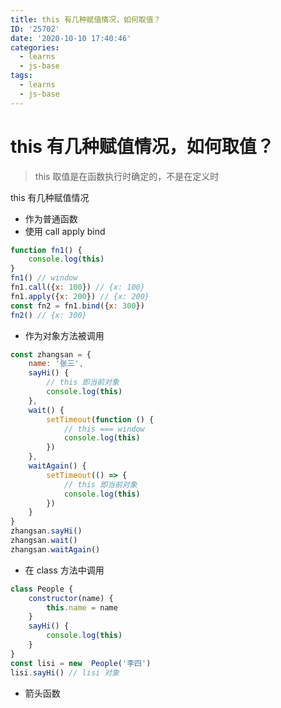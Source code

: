 ```yaml
---
title: this 有几种赋值情况，如何取值？
ID: '25702'
date: '2020-10-10 17:40:46'
categories:
  - learns
  - js-base
tags:
  - learns
  - js-base
---
```


# this 有几种赋值情况，如何取值？

> this 取值是在函数执行时确定的，不是在定义时

this 有几种赋值情况

- 作为普通函数
- 使用 call apply bind

``` js 
function fn1() {
    console.log(this)
}
fn1() // window
fn1.call({x: 100}) // {x: 100}
fn1.apply({x: 200}) // {x: 200}
const fn2 = fn1.bind({x: 300})
fn2() // {x: 300}
```

- 作为对象方法被调用

``` js 
const zhangsan = {
    name: '张三',
    sayHi() {
        // this 即当前对象
        console.log(this)
    },
    wait() {
        setTimeout(function () {
            // this === window
            console.log(this)
        })
    },
    waitAgain() {
        setTimeout(() => {
            // this 即当前对象
            console.log(this)
        })
    }
}
zhangsan.sayHi()
zhangsan.wait()
zhangsan.waitAgain()
```

- 在 class 方法中调用

``` js 
class People {
    constructor(name) {
        this.name = name
    }
    sayHi() {
        console.log(this)
    }
}
const lisi = new  People('李四')
lisi.sayHi() // lisi 对象
```

- 箭头函数
